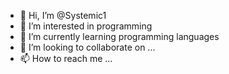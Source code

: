 - 👋 Hi, I’m @Systemic1
- 👀 I’m interested in programming
- 🌱 I’m currently learning programming languages
- 💞️ I’m looking to collaborate on ...
- 📫 How to reach me ...

<!---
Systemic1/Systemic1 is a ✨ special ✨ repository because its `README.md` (this file) appears on your GitHub profile.
You can click the Preview link to take a look at your changes.
--->
